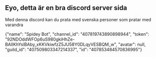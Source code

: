 ## Eyo, detta är en bra discord server sida

Med denna discord kan du prata med svenska personer som pratar med varandra

{"name": "Spidey Bot", "channel_id": "407819743890898944", "token": "92NDOddWFOp6uS980gkiHhZe-BAIIKhYslBAby_xKKVkiwfzZ5JU58Y0DLqyVESBQM_w", "avatar": null, "guild_id": "407509803347214337", "id": "407853484570836995"}
